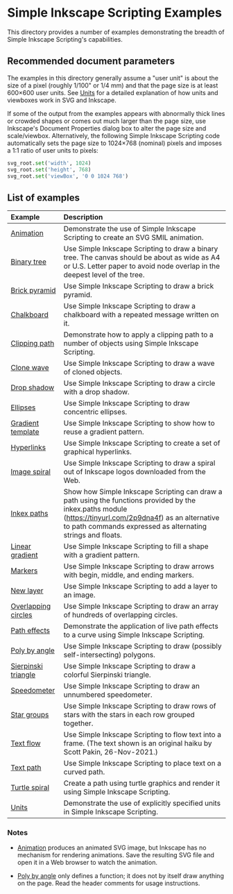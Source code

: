 Simple Inkscape Scripting Examples
==================================

This directory provides a number of examples demonstrating the breadth of Simple Inkscape Scripting's capabilities.

Recommended document parameters
-------------------------------

The examples in this directory generally assume a "user unit" is about the size of a pixel (roughly 1/100" or 1/4 mm) and that the page size is at least 600×600 user units.  See [Units](https://inkscape.gitlab.io/extensions/documentation/units.html) for a detailed explanation of how units and viewboxes work in SVG and Inkscape.

If some of the output from the examples appears with abnormally thick lines or crowded shapes or comes out much larger than the page size, use Inkscape's Document Properties dialog box to alter the page size and scale/viewbox.  Alternatively, the following Simple Inkscape Scripting code automatically sets the page size to 1024×768 (nominal) pixels and imposes a 1:1 ratio of user units to pixels:

```Python
svg_root.set('width', 1024)
svg_root.set('height', 768)
svg_root.set('viewBox', '0 0 1024 768')
```

List of examples
----------------

| Example | Description |
| :------ | :---------- |
| [Animation](animation.py) | Demonstrate the use of Simple Inkscape Scripting to create an SVG SMIL animation. |
| [Binary tree](binary_tree.py) | Use Simple Inkscape Scripting to draw a binary tree.  The canvas should be about as wide as A4 or U.S. Letter paper to avoid node overlap in the deepest level of the tree. |
| [Brick pyramid](brick_pyramid.py) | Use Simple Inkscape Scripting to draw a brick pyramid. |
| [Chalkboard](chalkboard.py) | Use Simple Inkscape Scripting to draw a chalkboard with a repeated message written on it. |
| [Clipping path](clipping_path.py) | Demonstrate how to apply a clipping path to a number of objects using Simple Inkscape Scripting. |
| [Clone wave](clone_wave.py) | Use Simple Inkscape Scripting to draw a wave of cloned objects. |
| [Drop shadow](drop_shadow.py) | Use Simple Inkscape Scripting to draw a circle with a drop shadow. |
| [Ellipses](ellipses.py) | Use Simple Inkscape Scripting to draw concentric ellipses. |
| [Gradient template](gradient_template.py) | Use Simple Inkscape Scripting to show how to reuse a gradient pattern. |
| [Hyperlinks](hyperlinks.py) | Use Simple Inkscape Scripting to create a set of graphical hyperlinks. |
| [Image spiral](image_spiral.py) | Use Simple Inkscape Scripting to draw a spiral out of Inkscape logos downloaded from the Web. |
| [Inkex paths](inkex_paths.py) | Show how Simple Inkscape Scripting can draw a path using the functions provided by the inkex.paths module (https://tinyurl.com/2p9dna4f) as an alternative to path commands expressed as alternating strings and floats. |
| [Linear gradient](linear_gradient.py) | Use Simple Inkscape Scripting to fill a shape with a gradient pattern. |
| [Markers](markers.py) | Use Simple Inkscape Scripting to draw arrows with begin, middle, and ending markers. |
| [New layer](new_layer.py) | Use Simple Inkscape Scripting to add a layer to an image. |
| [Overlapping circles](overlapping_circles.py) | Use Simple Inkscape Scripting to draw an array of hundreds of overlapping circles. |
| [Path effects](path_effects.py) | Demonstrate the application of live path effects to a curve using Simple Inkscape Scripting. |
| [Poly by angle](poly_by_angle.py) | Use Simple Inkscape Scripting to draw (possibly self-intersecting) polygons. |
| [Sierpinski triangle](sierpinski_triangle.py) | Use Simple Inkscape Scripting to draw a colorful Sierpinski triangle. |
| [Speedometer](speedometer.py) | Use Simple Inkscape Scripting to draw an unnumbered speedometer. |
| [Star groups](star_groups.py) | Use Simple Inkscape Scripting to draw rows of stars with the stars in each row grouped together. |
| [Text flow](text_flow.py) | Use Simple Inkscape Scripting to flow text into a frame. (The text shown is an original haiku by Scott Pakin, 26-Nov-2021.) |
| [Text path](text_path.py) | Use Simple Inkscape Scripting to place text on a curved path. |
| [Turtle spiral](turtle_spiral.py) | Create a path using turtle graphics and render it using Simple Inkscape Scripting. |
| [Units](units.py) | Demonstrate the use of explicitly specified units in Simple Inkscape Scripting. |

### Notes

* [Animation](animation.py) produces an animated SVG image, but Inkscape has no mechanism for rendering animations.  Save the resulting SVG file and open it in a Web browser to watch the animation.

* [Poly by angle](poly_by_angle.py) only defines a function; it does not by itself draw anything on the page.  Read the header comments for usage instructions.
